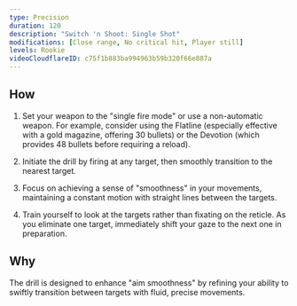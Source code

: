 ```yaml
---
type: Precision
duration: 120
description: "Switch 'n Shoot: Single Shot"
modifications: [Close range, No critical hit, Player still]
levels: Rookie
videoCloudflareID: c75f1b883ba994963b59b320f66e887a
---
```


## How

1. Set your weapon to the "single fire mode" or use a non-automatic weapon. For example, consider using the Flatline (especially effective with a gold magazine, offering 30 bullets) or the Devotion (which provides 48 bullets before requiring a reload).

2. Initiate the drill by firing at any target, then smoothly transition to the nearest target.

3. Focus on achieving a sense of "smoothness" in your movements, maintaining a constant motion with straight lines between the targets.

4. Train yourself to look at the targets rather than fixating on the reticle. As you eliminate one target, immediately shift your gaze to the next one in preparation.

## Why

The drill is designed to enhance "aim smoothness" by refining your ability to swiftly transition between targets with fluid, precise movements.
